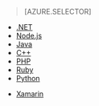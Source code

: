 > [AZURE.SELECTOR]
- [.NET](/documentation/articles/storage-dotnet-how-to-use-blobs)
- [Node.js](/documentation/articles/storage-nodejs-how-to-use-blob-storage)
- [Java](/documentation/articles/storage-java-how-to-use-blob-storage)
- [C++](/documentation/articles/storage-c-plus-plus-how-to-use-blobs)
- [PHP](/documentation/articles/storage-php-how-to-use-blobs)
- [Ruby](/documentation/articles/storage-ruby-how-to-use-blob-storage)
- [Python](/documentation/articles/storage-python-how-to-use-blob-storage)
<!-- deleted by customization
- [iOS](/documentation/articles/storage-ios-how-to-use-blob-storage)
-->
- [Xamarin](/documentation/articles/storage-xamarin-blob-storage)